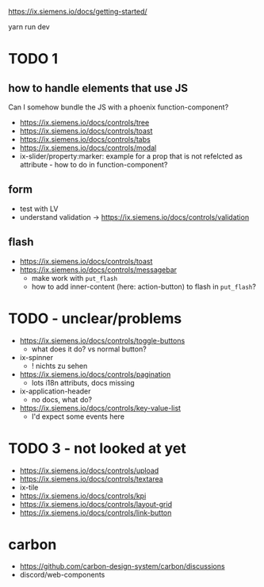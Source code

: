 https://ix.siemens.io/docs/getting-started/

yarn run dev

# TODO 1

## how to handle elements that use JS

Can I somehow bundle the JS with a phoenix function-component?

- https://ix.siemens.io/docs/controls/tree
- https://ix.siemens.io/docs/controls/toast
- https://ix.siemens.io/docs/controls/tabs
- https://ix.siemens.io/docs/controls/modal
- ix-slider/property:marker: example for a prop that is not refelcted as attribute - how to do in function-component?


## form

- test with LV
- understand validation -> https://ix.siemens.io/docs/controls/validation

## flash

- https://ix.siemens.io/docs/controls/toast
- https://ix.siemens.io/docs/controls/messagebar
    - make work with `put_flash`
    - how to add inner-content (here: action-button) to flash in `put_flash`?

# TODO - unclear/problems 

- https://ix.siemens.io/docs/controls/toggle-buttons
    - what does it do? vs normal button?
- ix-spinner
    - ! nichts zu sehen
- https://ix.siemens.io/docs/controls/pagination
    - lots i18n attributs, docs missing
- ix-application-header
    - no docs, what do?
- https://ix.siemens.io/docs/controls/key-value-list
    - I'd expect some events here


# TODO 3 - not looked at yet

- https://ix.siemens.io/docs/controls/upload
- https://ix.siemens.io/docs/controls/textarea
- ix-tile
- https://ix.siemens.io/docs/controls/kpi
- https://ix.siemens.io/docs/controls/layout-grid
- https://ix.siemens.io/docs/controls/link-button


# carbon

- https://github.com/carbon-design-system/carbon/discussions
- discord/web-components
